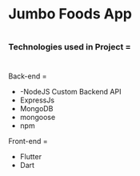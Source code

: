 # Jumbo Foods App
#
### Technologies used in Project =
# 
Back-end =
 - -NodeJS Custom Backend API
 - ExpressJs
 - MongoDB
 - mongoose
 - npm

Front-end =
- Flutter
- Dart
# 